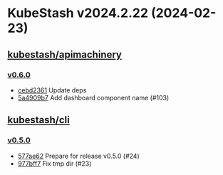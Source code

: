 # KubeStash v2024.2.22 (2024-02-23)


## [kubestash/apimachinery](https://github.com/kubestash/apimachinery)

### [v0.6.0](https://github.com/kubestash/apimachinery/releases/tag/v0.6.0)

- [cebd2361](https://github.com/kubestash/apimachinery/commit/cebd2361) Update deps
- [5a4909b7](https://github.com/kubestash/apimachinery/commit/5a4909b7) Add dashboard component name (#103)



## [kubestash/cli](https://github.com/kubestash/cli)

### [v0.5.0](https://github.com/kubestash/cli/releases/tag/v0.5.0)

- [577ae62](https://github.com/kubestash/cli/commit/577ae62) Prepare for release v0.5.0 (#24)
- [977bff7](https://github.com/kubestash/cli/commit/977bff7) Fix tmp dir (#23)



